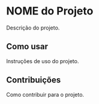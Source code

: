# NOME do Projeto
Descrição do projeto.

## Como usar
Instruções de uso do projeto.

## Contribuições 
Como contribuir para o projeto.
